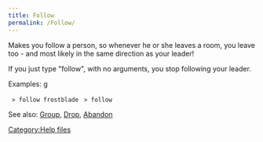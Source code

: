 ```yaml
---
title: Follow
permalink: /Follow/
---
```


Makes you follow a person, so whenever he or she leaves a room, you
leave too - and most likely in the same direction as your leader!

If you just type "follow", with no arguments, you stop following your
leader.

Examples: <nowiki>g

` > follow frostblade`
` > follow`

</pre>

See also: [Group](Group "wikilink"), [Drop](Drop "wikilink"),
[Abandon](Abandon "wikilink")

[Category:Help files](Category:Help_files "wikilink")